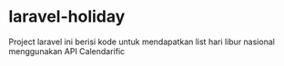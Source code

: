 # laravel-holiday
Project laravel ini berisi kode untuk mendapatkan list hari libur nasional menggunakan API Calendarific
